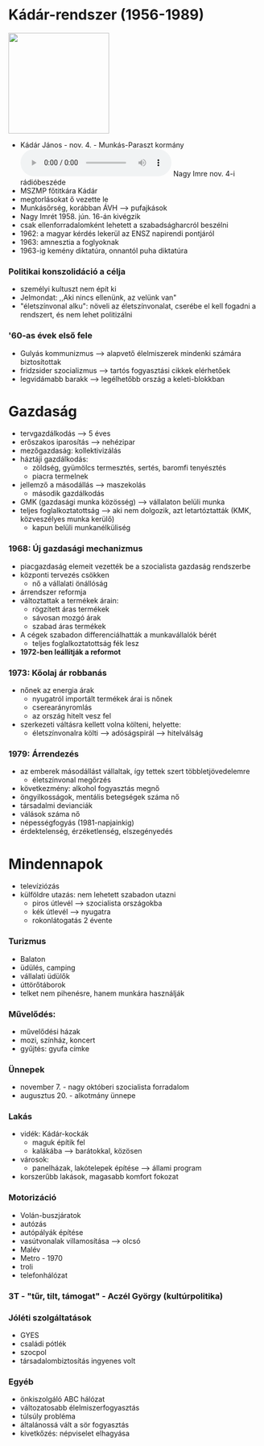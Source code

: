 # Kádár-rendszer (1956-1989)

<img src="https://upload.wikimedia.org/wikipedia/commons/3/39/J%C3%A1nos_K%C3%A1d%C3%A1r_1962.jpg" width=200 />

- Kádár János - nov. 4. - Munkás-Paraszt kormány
<audio controls><source src="https://upload.wikimedia.org/wikipedia/hu/e/e3/1956-11-04_Nagy_Imre_felh%C3%ADv%C3%A1sa_az_ENSZ_f%C5%91titk%C3%A1r%C3%A1hoz_%28Szabad_Kossuth_R%C3%A1di%C3%B3%29.ogg" type="audio/ogg" /></audio>
Nagy Imre nov. 4-i rádióbeszéde
- MSZMP főtitkára Kádár
- megtorlásokat ő vezette le
- Munkásőrség, korábban ÁVH —> pufajkások
- Nagy Imrét 1958. jún. 16-án kivégzik
- csak ellenforradalomként lehetett a szabadságharcról beszélni
- 1962: a magyar kérdés lekerül az ENSZ napirendi pontjáról
- 1963: amnesztia a foglyoknak
- 1963-ig kemény diktatúra, onnantól puha diktatúra

### Politikai konszolidáció a célja

- személyi kultuszt nem épít ki
- Jelmondat: ,,Aki nincs ellenünk, az velünk van"
- "életszínvonal alku": növeli az életszínvonalat, cserébe el kell fogadni a rendszert, és nem lehet politizálni

### '60-as évek első fele

- Gulyás kommunizmus —> alapvető élelmiszerek mindenki számára biztosítottak
- fridzsider szocializmus —> tartós fogyasztási cikkek elérhetőek
- legvidámabb barakk —> legélhetőbb ország a keleti-blokkban

# Gazdaság

- tervgazdálkodás —> 5 éves
- erőszakos iparosítás —> nehézipar
- mezőgazdaság: kollektivizálás
- háztáji gazdálkodás:
	- zöldség, gyümölcs termesztés, sertés, baromfi tenyésztés
	- piacra termelnek
- jellemző a másodállás —> maszekolás
	- második gazdálkodás
- GMK (gazdasági munka közösség) —> vállalaton belüli munka
- teljes foglalkoztatottság —> aki nem dolgozik, azt letartóztatták (KMK, közveszélyes munka kerülő)
	- kapun belüli munkanélküliség

### 1968: Új gazdasági mechanizmus

- piacgazdaság elemeit vezették be a szocialista gazdaság rendszerbe
- központi tervezés csökken
	- nő a vállalati önállóság
- árrendszer reformja
- változtattak a termékek árain:
	- rögzített áras termékek
	- sávosan mozgó árak
	- szabad áras termékek
- A cégek szabadon differenciálhatták a munkavállalók bérét
	- teljes foglalkoztatottság fék lesz
- **1972-ben leállítják a reformot**

### 1973: Kőolaj ár robbanás

- nőnek az energia árak
	- nyugatról importált termékek árai is nőnek
	- cserearányromlás
	- az ország hitelt vesz fel
- szerkezeti váltásra kellett volna költeni, helyette:
	- életszínvonalra költi —> adóságspirál —> hitelválság

### 1979: Árrendezés

- az emberek másodállást vállaltak, így tettek szert többletjövedelemre
	- életszínvonal megőrzés
- következmény: alkohol fogyasztás megnő
- öngyilkosságok, mentális betegségek száma nő
- társadalmi devianciák
- válások száma nő
- népességfogyás (1981-napjainkig)
- érdektelenség, érzéketlenség, elszegényedés

# Mindennapok

- televíziózás
- külföldre utazás: nem lehetett szabadon utazni
	- piros útlevél —> szocialista országokba
	- kék útlevél —> nyugatra
	- rokonlátogatás 2 évente

### Turizmus

- Balaton
- üdülés, camping
- vállalati üdülők
- úttörőtáborok
- telket nem pihenésre, hanem munkára használják

### Művelődés:

- művelődési házak
- mozi, színház, koncert
- gyűjtés: gyufa címke

### Ünnepek

- november 7. - nagy októberi szocialista forradalom
- augusztus 20. - alkotmány ünnepe

### Lakás

- vidék: Kádár-kockák
	- maguk építik fel
	- kalákába —> barátokkal, közösen
- városok:
	- panelházak, lakótelepek építése —> állami program
- korszerűbb lakások, magasabb komfort fokozat

### Motorizáció

- Volán-buszjáratok
- autózás
- autópályák építése
- vasútvonalak villamosítása —> olcsó
- Malév
- Metro - 1970
- troli
- telefonhálózat

### 3T - "tűr, tilt, támogat" - Aczél György (kultúrpolitika)

### Jóléti szolgáltatások

- GYES
- családi pótlék
- szocpol
- társadalombiztosítás ingyenes volt

### Egyéb

- önkiszolgáló ABC hálózat
- változatosabb élelmiszerfogyasztás
- túlsúly probléma
- általánossá vált a sör fogyasztás
- kivetkőzés: népviselet elhagyása